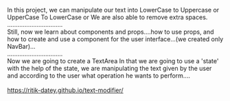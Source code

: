 In this project, we can manipulate our text into LowerCase to Uppercase or UpperCase To LowerCase or We are also able to remove extra spaces.<br> 
................................<br> 
Still, now we learn about components and props....how to use props, and how to create and use a component for the user interface...(we created only NavBar)...<br> 
................................<br> 
Now we are going to create a TextArea In that we are going to use a 'state'
with the help of the state, we are manipulating the text given by the user and according to the user what operation he wants to perform....<br> 
<br> 
https://ritik-datey.github.io/text-modifier/
